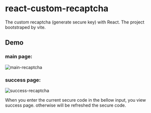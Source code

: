# react-custom-recaptcha

The custom recaptcha (generate secure key) with React.
The project bootstraped by vite.


## Demo
### main page:
![main-recaptcha](https://user-images.githubusercontent.com/74317517/182038273-756bee26-941c-45cb-aa90-e9a94692a480.PNG)

### success page:
![success-recaptcha](https://user-images.githubusercontent.com/74317517/182038288-142de90d-229a-46a0-8c3b-1f907809feb3.PNG)


When you enter the current secure code in the bellow input, you view success page.
otherwise will be refreshed the secure code.